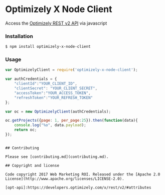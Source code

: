 # Optimizely X Node Client

Access the [Optimizely REST v2 API](opt-api) via javascript

### Installation

```bash
$ npm install optimizely-x-node-client
```

### Usage

```js
var OptimizelyClient = require('optimizely-x-node-client');

var authCredentials = {
    "clientId":"YOUR_CLIENT_ID",
    "clientSecret": "YOUR_CLIENT_SECRET",
    "accessToken":"YOUR_ACCESS_TOKEN",
    "refreshToken":"YOUR_REFRESH_TOKEN"
};

var oc = new OptimizelyClient(authCredentials);

oc.getProjects({page: 1, per_page:25}).then(function(data){ 
    console.log("%o", data.payload);
    return oc;
});
```
```

## Contributing

Please see [contributing.md](contributing.md).

## Copyright and license

Code copyright 2017 Web Marketing ROI. Released under the [Apache 2.0 License](http://www.apache.org/licenses/LICENSE-2.0).

[opt-api]:https://developers.optimizely.com/x/rest/v2/#attributes
